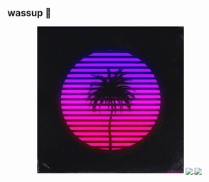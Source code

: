 ## wassup 👋

<p align="center"><img src=https://github.com/Aryandotgit/Aryandotgit/blob/main/209152.gif/>

<a href="https://github.com/Aryandotgit/Aryandotgit">
<img align="center" src="https://github-readme-stats.vercel.app/api//?username=Aryandotgit&theme=dracula&count_private=true&show_icons=true&title_color=41fdfe&text_color=fb28d5&include_all_commits=true" width=421px/>
</a>

<a href="https://github.com/Aryandotgit/Aryandotgit">
<img align="center" src="https://github-readme-stats.vercel.app/api/top-langs/?username=Aryandotgit&theme=dracula&count_private=true&show_icons=true&layout=compact&show_icons=true&title_color=41fdfe&text_color=fb28d5&langs_count=10" />
